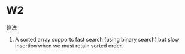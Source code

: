 # W2
算法

1. A sorted array supports fast search (using binary search) but slow insertion when we must retain sorted order.
